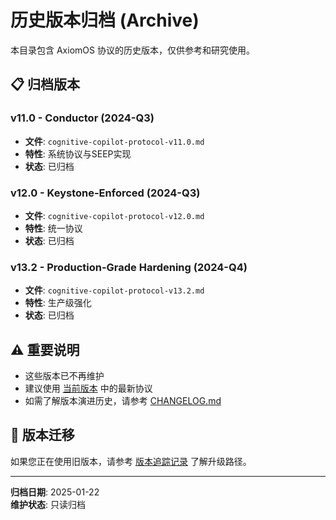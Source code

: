 # 历史版本归档 (Archive)

本目录包含 AxiomOS 协议的历史版本，仅供参考和研究使用。

## 📋 归档版本

### v11.0 - Conductor (2024-Q3)
- **文件**: `cognitive-copilot-protocol-v11.0.md`
- **特性**: 系统协议与SEEP实现
- **状态**: 已归档

### v12.0 - Keystone-Enforced (2024-Q3)
- **文件**: `cognitive-copilot-protocol-v12.0.md`
- **特性**: 统一协议
- **状态**: 已归档

### v13.2 - Production-Grade Hardening (2024-Q4)
- **文件**: `cognitive-copilot-protocol-v13.2.md`
- **特性**: 生产级强化
- **状态**: 已归档

## ⚠️ 重要说明

- 这些版本已不再维护
- 建议使用 [当前版本](../current/) 中的最新协议
- 如需了解版本演进历史，请参考 [CHANGELOG.md](../../CHANGELOG.md)

## 🔄 版本迁移

如果您正在使用旧版本，请参考 [版本追踪记录](../current/VERSION_TRACKING.md) 了解升级路径。

---

**归档日期**: 2025-01-22  
**维护状态**: 只读归档